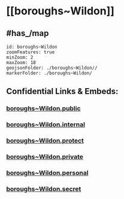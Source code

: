 # [[boroughs~Wildon]] 


## #has_/map  



```leaflet
id: boroughs~Wildon
zoomFeatures: true 
minZoom: 2 
maxZoom: 18
geojsonFolder: ./boroughs~Wildon//
markerFolder: ./boroughs~Wildon/
```



## Confidential Links & Embeds: 

### [boroughs~Wildon.public](/_public/\Earth\Continent\Europe\Europe~Central\Austria\Austrias_States\Steiermark\counties~SM\Leibnitz\cities~Leibnitz\Wildonboroughs~Wildon.public.md) 

### [boroughs~Wildon.internal](/_internal/\Earth\Continent\Europe\Europe~Central\Austria\Austrias_States\Steiermark\counties~SM\Leibnitz\cities~Leibnitz\Wildonboroughs~Wildon.internal.md) 

### [boroughs~Wildon.protect](/_protect/\Earth\Continent\Europe\Europe~Central\Austria\Austrias_States\Steiermark\counties~SM\Leibnitz\cities~Leibnitz\Wildonboroughs~Wildon.protect.md) 

### [boroughs~Wildon.private](/_private/\Earth\Continent\Europe\Europe~Central\Austria\Austrias_States\Steiermark\counties~SM\Leibnitz\cities~Leibnitz\Wildonboroughs~Wildon.private.md) 

### [boroughs~Wildon.personal](/_personal/\Earth\Continent\Europe\Europe~Central\Austria\Austrias_States\Steiermark\counties~SM\Leibnitz\cities~Leibnitz\Wildonboroughs~Wildon.personal.md) 

### [boroughs~Wildon.secret](/_secret/\Earth\Continent\Europe\Europe~Central\Austria\Austrias_States\Steiermark\counties~SM\Leibnitz\cities~Leibnitz\Wildonboroughs~Wildon.secret.md)

